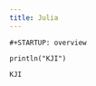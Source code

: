 ```yaml
---
title: Julia
---
```


```{=org}
#+STARTUP: overview
```
``` {.julia-vterm results="output" exports="both"}
println("KJI")

```

``` example
KJI
```
